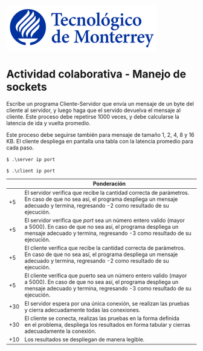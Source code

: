 ![Tec de Monterrey](images/logotecmty.png)
# Actividad colaborativa - Manejo de sockets
Escribe un programa Cliente-Servidor que envía un mensaje de un byte del cliente al servidor, y luego haga que el servido devuelva el mensaje al cliente. Este proceso debe repetirse 1000 veces, y debe calcularse la latencia de ida y vuelta promedio.

Este proceso debe seguirse también para mensaje de tamaño 1, 2, 4, 8 y 16 KB. El cliente despliega en pantalla una tabla con la latencia promedio para cada paso.

```
$ .\server ip port
```

```
$ .\client ip port
```

|     | Ponderación                                                                                                                                                                                                           |
|-----|-----------------------------------------------------------------------------------------------------------------------------------------------------------------------------------------------------------------------|
| +5  | El servidor verifica que recibe la cantidad correcta de parámetros.<br>En caso de que no sea así, el programa despliega un mensaje <br>adecuado y termina, regresando -2 como resultado de su ejecución.              |
| +5  | El servidor verifica que *port* sea un número entero valido (mayor <br>a 5000). En caso de que no sea así, el programa despliega un <br>mensaje adecuado y termina, regresando -3 como resultado de su <br>ejecución. |
| +5  | El cliente verifica que recibe la cantidad correcta de parámetros. <br>En caso de que no sea así, el programa despliega un mensaje <br>adecuado y termina, regresando -2 como resultado de su ejecución.              |
| +5  | El cliente verifica que puerto sea un número entero valido (mayor <br>a 5000). En caso de que no sea así, el programa despliega un <br>mensaje adecuado y termina, regresando -3 como resultado de su <br>ejecución.  |
| +30 | El servidor espera por una única conexión, se realizan las pruebas <br>y cierra adecuadamente todas las conexiones.                                                                                                   |
| +30 | El cliente se conecta, realizas las pruebas en la forma definida <br>en el problema, despliega los resultados en forma tabular y cierras <br>adecuadamente la conexión.                                               |
| +10 | Los resultados se despliegan de manera legible.                                                                                                                                                                       |